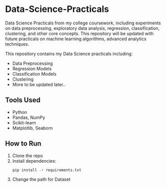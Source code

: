 # Data-Science-Practicals
Data Science Practicals from my college coursework, including experiments on data preprocessing, exploratory data analysis, regression, classification, clustering, and other core concepts. This repository will be updated with future practicals on machine learning algorithms,  advanced analytics techniques.

This repository contains my Data Science practicals including:

- Data Preprocessing
- Regression Models
- Classification Models
- Clustering
- More to be updated later..

## Tools Used
- Python
- Pandas, NumPy
- Scikit-learn
- Matplotlib, Seaborn

## How to Run
1. Clone the repo
2. Install dependencies:
   ```bash
   pip install -r requirements.txt
3. Change the path for Dataset
